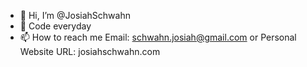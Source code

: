 - 👋 Hi, I’m @JosiahSchwahn
- 💞️ Code everyday
- 📫 How to reach me 
      Email: schwahn.josiah@gmail.com 
      or 
      Personal Website URL: josiahschwahn.com

<!---
JosiahSchwahn/JosiahSchwahn is a ✨ special ✨ repository because its `README.md` (this file) appears on your GitHub profile.
You can click the Preview link to take a look at your changes.
--->
